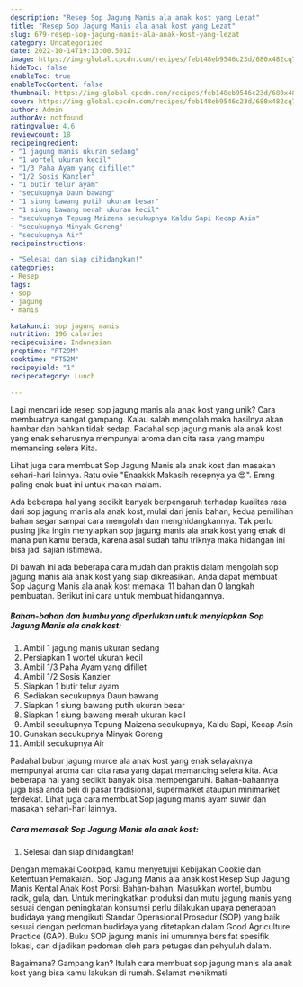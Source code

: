 ```yaml
---
description: "Resep Sop Jagung Manis ala anak kost yang Lezat"
title: "Resep Sop Jagung Manis ala anak kost yang Lezat"
slug: 679-resep-sop-jagung-manis-ala-anak-kost-yang-lezat
category: Uncategorized
date: 2022-10-14T19:13:00.501Z
image: https://img-global.cpcdn.com/recipes/feb148eb9546c23d/680x482cq70/sop-jagung-manis-ala-anak-kost-foto-resep-utama.jpg
hideToc: false
enableToc: true
enableTocContent: false
thumbnail: https://img-global.cpcdn.com/recipes/feb148eb9546c23d/680x482cq70/sop-jagung-manis-ala-anak-kost-foto-resep-utama.jpg
cover: https://img-global.cpcdn.com/recipes/feb148eb9546c23d/680x482cq70/sop-jagung-manis-ala-anak-kost-foto-resep-utama.jpg
author: Admin
authorAv: notfound
ratingvalue: 4.6
reviewcount: 18
recipeingredient:
- "1 jagung manis ukuran sedang"
- "1 wortel ukuran kecil"
- "1/3 Paha Ayam yang difillet"
- "1/2 Sosis Kanzler"
- "1 butir telur ayam"
- "secukupnya Daun bawang"
- "1 siung bawang putih ukuran besar"
- "1 siung bawang merah ukuran kecil"
- "secukupnya Tepung Maizena secukupnya Kaldu Sapi Kecap Asin"
- "secukupnya Minyak Goreng"
- "secukupnya Air"
recipeinstructions:

- "Selesai dan siap dihidangkan!"
categories:
- Resep
tags:
- sop
- jagung
- manis

katakunci: sop jagung manis 
nutrition: 196 calories
recipecuisine: Indonesian
preptime: "PT29M"
cooktime: "PT52M"
recipeyield: "1"
recipecategory: Lunch

---
```





Lagi mencari ide resep sop jagung manis ala anak kost yang unik? Cara membuatnya sangat gampang. Kalau salah mengolah maka hasilnya akan hambar dan bahkan tidak sedap. Padahal sop jagung manis ala anak kost yang enak seharusnya mempunyai aroma dan cita rasa yang mampu memancing selera Kita.





Lihat juga cara membuat Sop Jagung Manis ala anak kost dan masakan sehari-hari lainnya. Ratu ovie &#34;Enaakkk Makasih resepnya ya 😍&#34;. Emng paling enak buat ini untuk makan malam.

Ada beberapa hal yang sedikit banyak berpengaruh terhadap kualitas rasa dari sop jagung manis ala anak kost, mulai dari jenis bahan, kedua pemilihan bahan segar sampai cara mengolah dan menghidangkannya. Tak perlu pusing jika ingin menyiapkan sop jagung manis ala anak kost yang enak di mana pun kamu berada, karena asal sudah tahu triknya maka hidangan ini bisa jadi sajian istimewa.






Di bawah ini ada beberapa cara mudah dan praktis dalam mengolah sop jagung manis ala anak kost yang siap dikreasikan. Anda dapat membuat Sop Jagung Manis ala anak kost memakai 11 bahan dan 0 langkah pembuatan. Berikut ini cara untuk membuat hidangannya.

<!--inarticleads1-->

##### Bahan-bahan dan bumbu yang diperlukan untuk menyiapkan Sop Jagung Manis ala anak kost:

1. Ambil 1 jagung manis ukuran sedang
1. Persiapkan 1 wortel ukuran kecil
1. Ambil 1/3 Paha Ayam yang difillet
1. Ambil 1/2 Sosis Kanzler
1. Siapkan 1 butir telur ayam
1. Sediakan secukupnya Daun bawang
1. Siapkan 1 siung bawang putih ukuran besar
1. Siapkan 1 siung bawang merah ukuran kecil
1. Ambil secukupnya Tepung Maizena secukupnya, Kaldu Sapi, Kecap Asin
1. Gunakan secukupnya Minyak Goreng
1. Ambil secukupnya Air


Padahal bubur jagung murce ala anak kost yang enak selayaknya mempunyai aroma dan cita rasa yang dapat memancing selera kita. Ada beberapa hal yang sedikit banyak bisa mempengaruhi. Bahan-bahannya juga bisa anda beli di pasar tradisional, supermarket ataupun minimarket terdekat. Lihat juga cara membuat Sop jagung manis ayam suwir dan masakan sehari-hari lainnya. 

<!--inarticleads2-->

##### Cara memasak Sop Jagung Manis ala anak kost:


1. Selesai dan siap dihidangkan!

Dengan memakai Cookpad, kamu menyetujui Kebijakan Cookie dan Ketentuan Pemakaian.. Sop Jagung Manis ala anak kost Resep Sup Jagung Manis Kental Anak Kost Porsi: Bahan-bahan. Masukkan wortel, bumbu racik, gula, dan. Untuk meningkatkan produksi dan mutu jagung manis yang sesuai dengan peningkatan konsumsi perlu dilakukan upaya penerapan budidaya yang mengikuti Standar Operasional Prosedur (SOP) yang baik sesuai dengan pedoman budidaya yang ditetapkan dalam Good Agriculture Practice (GAP). Buku SOP jagung manis ini umumnya bersifat spesifik lokasi, dan dijadikan pedoman oleh para petugas dan pehyuluh dalam. 

Bagaimana? Gampang kan? Itulah cara membuat sop jagung manis ala anak kost yang bisa kamu lakukan di rumah. Selamat menikmati
